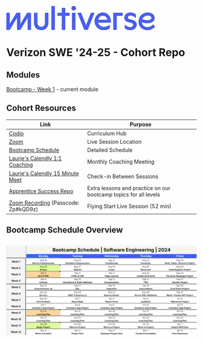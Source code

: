 ![Image](/img/Multiverse_Logo_rgb_ultra_25.jpg "Multiverse banner")

# Verizon SWE '24-25 - Cohort Repo

## Modules
[Bootcamp - Week 1](/bootcamp/week1/) - current module

## Cohort Resources
| Link | Purpose |
| --- | --- |
| [Codio](https://www.codio.com/) | Curriculum Hub |
| [Zoom](https://multiverse-io.zoom.us/my/laurie.corrin) | Live Session Location |
| [Bootcamp Schedule](https://docs.google.com/spreadsheets/d/1evRH-v0G-UEDs0QeskNBIWkVEZrcweXuFcnXdKyVGts)|Detailed Schedule
| [Laurie's Calendly 1:1 Coaching](https://calendly.com/laurie-corrin/1-1-coaching-meeting) | Monthly Coaching Meeting |
| [Laurie's Calendly 15 Minute Meet](https://calendly.com/laurie-corrin/15-min) | Check-in Between Sessions |
| [Apprentice Success Repo](https://github.com/MultiverseLearningProducts/SWE-APPRENTICE-SUCCESS/) | Extra lessons and practice on our bootcamp topics for all levels
| [Zoom Recording](https://multiverse-io.zoom.us/rec/share/PEgta6gYpC5ouzZTUsBFy1o575DdsTW0fBo0lrs6MXBkg1nOrnmMa39igG4qe3Pa.H5BobIt0P8oE5f7x) (Passcode: Zp#kQD9z)|Flying Start Live Session (52 min)

## Bootcamp Schedule Overview
![Image](/img/bootcamp-schedule-verizon-2024.png "Bootcamp Schedule Overview")
---
<br />


